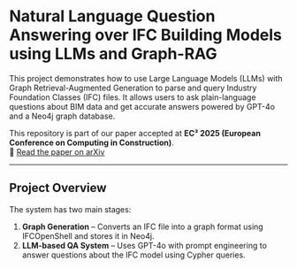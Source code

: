 # Natural Language Question Answering over IFC Building Models using LLMs and Graph-RAG
This project demonstrates how to use Large Language Models (LLMs) with Graph Retrieval-Augmented Generation to parse and query Industry Foundation Classes (IFC) files. It allows users to ask plain-language questions about BIM data and get accurate answers powered by GPT-4o and a Neo4j graph database.

This repository is part of our paper accepted at **EC³ 2025 (European Conference on Computing in Construction)**.  
🔗 [Read the paper on arXiv](https://arxiv.org/abs/2504.16813)

---

## Project Overview

The system has two main stages:

1. **Graph Generation** – Converts an IFC file into a graph format using IFCOpenShell and stores it in Neo4j.
2. **LLM-based QA System** – Uses GPT-4o with prompt engineering to answer questions about the IFC model using Cypher queries.
